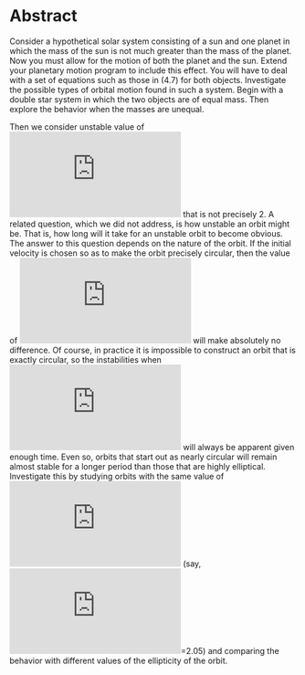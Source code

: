 # Abstract
Consider a hypothetical solar system consisting of a sun and one planet in which the mass of the sun is not much greater than the mass of the planet. Now you must allow for the motion of both the planet and the sun. Extend your planetary motion program to include this effect. You will have to deal with a set of equations such as those in (4.7) for both objects. Investigate the possible types of orbital motion found in such a system. Begin with a double star system in which the two objects are of equal mass. Then explore the behavior when the masses are unequal.

Then we consider unstable value of ![](http://latex.codecogs.com/gif.latex?%5Cbeta) that is not precisely 2. A related question, which we did not address, is how unstable an orbit might be. That is, how long will it take for an unstable orbit to become obvious. The answer to this question depends on the nature of the orbit. If the initial velocity is chosen so as to make the orbit precisely circular, then the value of ![](http://latex.codecogs.com/gif.latex?%5Cbeta) will make absolutely no difference. Of course, in practice it is impossible to construct an orbit that is exactly circular, so the instabilities when ![](http://latex.codecogs.com/gif.latex?%5Cbeta%5Cneq%202) will always be apparent given enough time. Even so, orbits that start out as nearly circular will remain almost stable for a longer period than those that are highly elliptical. Investigate this by studying orbits with the same value of ![](http://latex.codecogs.com/gif.latex?%5Cbeta) (say, ![](http://latex.codecogs.com/gif.latex?%5Cbeta)=2.05) and comparing the behavior with different values of the ellipticity of the orbit.

